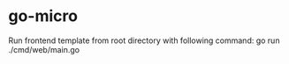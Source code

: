 # go-micro

Run frontend template from root directory with following command: go run ./cmd/web/main.go

